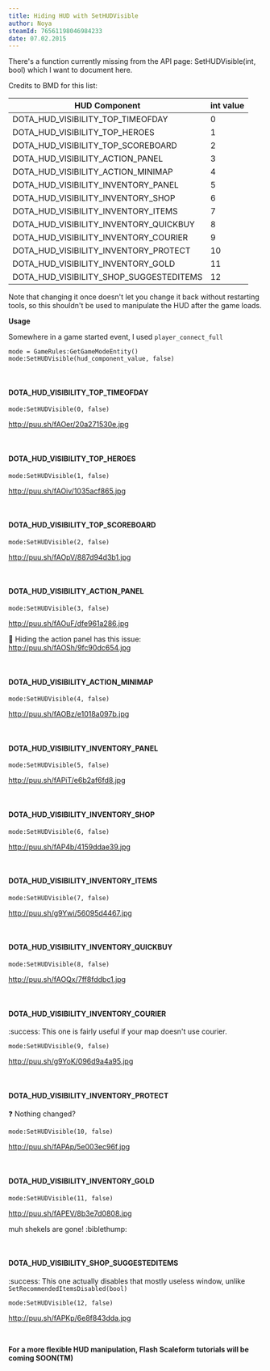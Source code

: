 ```yaml
---
title: Hiding HUD with SetHUDVisible
author: Noya
steamId: 76561198046984233
date: 07.02.2015
---
```


There's a function currently missing from the API page: SetHUDVisible(int, bool) which I want to document here.

Credits to BMD for this list:

| HUD Component | int value 
| ------------- |-------------|
| DOTA_HUD_VISIBILITY_TOP_TIMEOFDAY | 0
| DOTA_HUD_VISIBILITY_TOP_HEROES | 1 |
| DOTA_HUD_VISIBILITY_TOP_SCOREBOARD | 2
| DOTA_HUD_VISIBILITY_ACTION_PANEL | 3
| DOTA_HUD_VISIBILITY_ACTION_MINIMAP | 4
| DOTA_HUD_VISIBILITY_INVENTORY_PANEL | 5
| DOTA_HUD_VISIBILITY_INVENTORY_SHOP | 6
| DOTA_HUD_VISIBILITY_INVENTORY_ITEMS | 7
| DOTA_HUD_VISIBILITY_INVENTORY_QUICKBUY | 8
| DOTA_HUD_VISIBILITY_INVENTORY_COURIER | 9
| DOTA_HUD_VISIBILITY_INVENTORY_PROTECT | 10
| DOTA_HUD_VISIBILITY_INVENTORY_GOLD | 11
| DOTA_HUD_VISIBILITY_SHOP_SUGGESTEDITEMS |  12

Note that changing it once doesn't let you change it back without restarting tools, so this shouldn't be used to manipulate the HUD after the game loads.

**Usage**

Somewhere in a game started event, I used `player_connect_full`
~~~
mode = GameRules:GetGameModeEntity()
mode:SetHUDVisible(hud_component_value, false)
~~~

<br />

#### DOTA_HUD_VISIBILITY_TOP_TIMEOFDAY

    mode:SetHUDVisible(0, false)

http://puu.sh/fAOer/20a271530e.jpg 

<br />

#### DOTA_HUD_VISIBILITY_TOP_HEROES

    mode:SetHUDVisible(1, false)

http://puu.sh/fAOiv/1035acf865.jpg 

<br />

#### DOTA_HUD_VISIBILITY_TOP_SCOREBOARD

    mode:SetHUDVisible(2, false)

http://puu.sh/fAOpV/887d94d3b1.jpg 

<br />

#### DOTA_HUD_VISIBILITY_ACTION_PANEL

    mode:SetHUDVisible(3, false) 

http://puu.sh/fAOuF/dfe961a286.jpg 

:bug: Hiding the action panel has this issue: http://puu.sh/fAOSh/9fc90dc654.jpg

<br />

#### DOTA_HUD_VISIBILITY_ACTION_MINIMAP

    mode:SetHUDVisible(4, false)

http://puu.sh/fAOBz/e1018a097b.jpg 

<br />

#### DOTA_HUD_VISIBILITY_INVENTORY_PANEL

    mode:SetHUDVisible(5, false) 

http://puu.sh/fAPiT/e6b2af6fd8.jpg 

<br />

#### DOTA_HUD_VISIBILITY_INVENTORY_SHOP

    mode:SetHUDVisible(6, false) 

http://puu.sh/fAP4b/4159ddae39.jpg 

<br />

#### DOTA_HUD_VISIBILITY_INVENTORY_ITEMS 

    mode:SetHUDVisible(7, false) 

 http://puu.sh/g9Ywi/56095d4467.jpg

<br />

#### DOTA_HUD_VISIBILITY_INVENTORY_QUICKBUY

    mode:SetHUDVisible(8, false) 

 http://puu.sh/fAOQx/7ff8fddbc1.jpg

<br />

#### DOTA_HUD_VISIBILITY_INVENTORY_COURIER 

:success: This one is fairly useful if your map doesn't use courier.

    mode:SetHUDVisible(9, false) 

http://puu.sh/g9YoK/096d9a4a95.jpg

<br />

#### DOTA_HUD_VISIBILITY_INVENTORY_PROTECT 

:question: Nothing changed?

    mode:SetHUDVisible(10, false) 

http://puu.sh/fAPAp/5e003ec96f.jpg 

<br />

#### DOTA_HUD_VISIBILITY_INVENTORY_GOLD 

    mode:SetHUDVisible(11, false) 

http://puu.sh/fAPEV/8b3e7d0808.jpg 

muh shekels are gone! :biblethump: 

<br />

#### DOTA_HUD_VISIBILITY_SHOP_SUGGESTEDITEMS

:success: This one actually disables that mostly useless window, unlike `SetRecommendedItemsDisabled(bool)`

    mode:SetHUDVisible(12, false) 

http://puu.sh/fAPKp/6e8f843dda.jpg

<br />


**For a more flexible HUD manipulation, Flash Scaleform tutorials will be coming SOON(TM)**
